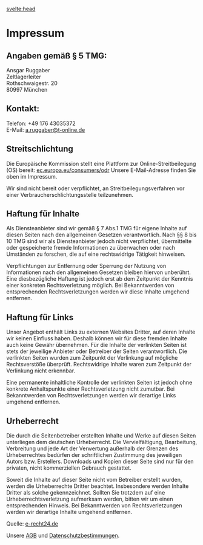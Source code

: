 <svelte:head>
<title>Impressum – Zeltlager – FT München Gern e.V.</title>
</svelte:head>

<div class="content">

# Impressum

## Angaben gem&auml;&szlig; &sect; 5 TMG:

Ansgar Ruggaber  
Zeltlagerleiter  
Rothschwaigestr. 20  
80997 München

## Kontakt:

Telefon: +49 176 43035372  
E-Mail: a.ruggaber@t-online.de

## Streitschlichtung

Die Europ&auml;ische Kommission stellt eine Plattform zur Online-Streitbeilegung (OS) bereit:
<a href="https://ec.europa.eu/consumers/odr" target="_blank">ec.europa.eu/consumers/odr</a>
Unsere E-Mail-Adresse finden Sie oben im Impressum.

Wir sind nicht bereit oder verpflichtet, an Streitbeilegungsverfahren vor einer Verbraucherschlichtungsstelle teilzunehmen.

## Haftung f&uuml;r Inhalte

Als Diensteanbieter sind wir gem&auml;&szlig; &sect; 7 Abs.1 TMG f&uuml;r eigene Inhalte auf diesen Seiten nach den allgemeinen
Gesetzen verantwortlich. Nach &sect;&sect; 8 bis 10 TMG sind wir als Diensteanbieter jedoch nicht verpflichtet, &uuml;bermittelte
oder gespeicherte fremde Informationen zu &uuml;berwachen oder nach Umst&auml;nden zu forschen, die auf eine rechtswidrige
T&auml;tigkeit hinweisen.

Verpflichtungen zur Entfernung oder Sperrung der Nutzung von Informationen nach den allgemeinen Gesetzen bleiben hiervon
unber&uuml;hrt. Eine diesbez&uuml;gliche Haftung ist jedoch erst ab dem Zeitpunkt der Kenntnis einer konkreten Rechtsverletzung
m&ouml;glich. Bei Bekanntwerden von entsprechenden Rechtsverletzungen werden wir diese Inhalte umgehend entfernen.

## Haftung f&uuml;r Links

Unser Angebot enth&auml;lt Links zu externen Websites Dritter, auf deren Inhalte wir keinen Einfluss haben. Deshalb k&ouml;nnen
wir f&uuml;r diese fremden Inhalte auch keine Gew&auml;hr &uuml;bernehmen. F&uuml;r die Inhalte der verlinkten Seiten
ist stets der jeweilige Anbieter oder Betreiber der Seiten verantwortlich. Die verlinkten Seiten wurden zum Zeitpunkt
der Verlinkung auf m&ouml;gliche Rechtsverst&ouml;&szlig;e &uuml;berpr&uuml;ft. Rechtswidrige Inhalte waren zum Zeitpunkt
der Verlinkung nicht erkennbar.

Eine permanente inhaltliche Kontrolle der verlinkten Seiten ist jedoch ohne konkrete Anhaltspunkte einer Rechtsverletzung
nicht zumutbar. Bei Bekanntwerden von Rechtsverletzungen werden wir derartige Links umgehend entfernen.

## Urheberrecht

Die durch die Seitenbetreiber erstellten Inhalte und Werke auf diesen Seiten unterliegen dem deutschen Urheberrecht. Die
Vervielf&auml;ltigung, Bearbeitung, Verbreitung und jede Art der Verwertung au&szlig;erhalb der Grenzen des Urheberrechtes
bed&uuml;rfen der schriftlichen Zustimmung des jeweiligen Autors bzw. Erstellers. Downloads und Kopien dieser Seite sind
nur f&uuml;r den privaten, nicht kommerziellen Gebrauch gestattet.

Soweit die Inhalte auf dieser Seite nicht vom Betreiber erstellt wurden, werden die Urheberrechte Dritter beachtet. Insbesondere
werden Inhalte Dritter als solche gekennzeichnet. Sollten Sie trotzdem auf eine Urheberrechtsverletzung aufmerksam werden,
bitten wir um einen entsprechenden Hinweis. Bei Bekanntwerden von Rechtsverletzungen werden wir derartige Inhalte umgehend
entfernen.

Quelle: <a href="https://www.e-recht24.de" target="_blank">e-recht24.de</a>

Unsere [AGB](/agb) und [Datenschutzbestimmungen](/datenschutz).

</div>
